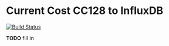 # Current Cost CC128 to InfluxDB

[![Build Status](https://cloud.drone.io/api/badges/Strum355/currentcost-influx/status.svg)](https://cloud.drone.io/Strum355/currentcost-influx)

**TODO** fill in